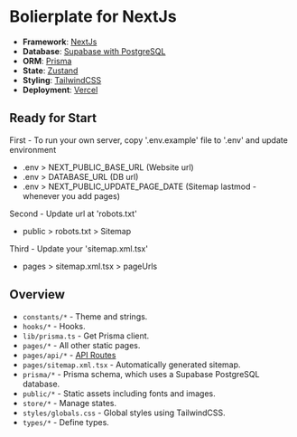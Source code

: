 # Bolierplate for NextJs

- **Framework**: [NextJs](https://nextjs.org/)
- **Database**: [Supabase with PostgreSQL](https://supabase.com)
- **ORM**: [Prisma](https://prisma.io/)
- **State**: [Zustand](https://github.com/pmndrs/zustand)
- **Styling**: [TailwindCSS](https://tailwindcss.com/)
- **Deployment**: [Vercel](https://vercel.com)

## Ready for Start

First - To run your own server, copy '.env.example' file to '.env' and update environment

- .env > NEXT_PUBLIC_BASE_URL (Website url)
- .env > DATABASE_URL (DB url)
- .env > NEXT_PUBLIC_UPDATE_PAGE_DATE (Sitemap lastmod - whenever you add pages)

Second - Update url at 'robots.txt'

- public > robots.txt > Sitemap

Third - Update your 'sitemap.xml.tsx'

- pages > sitemap.xml.tsx > pageUrls

## Overview

- `constants/*` - Theme and strings.
- `hooks/*` - Hooks.
- `lib/prisma.ts` - Get Prisma client.
- `pages/*` - All other static pages.
- `pages/api/*` - [API Routes](https://nextjs.org/docs/api-routes/introduction)
- `pages/sitemap.xml.tsx` - Automatically generated sitemap.
- `prisma/*` - Prisma schema, which uses a Supabase PostgreSQL database.
- `public/*` - Static assets including fonts and images.
- `store/*` - Manage states.
- `styles/globals.css` - Global styles using TailwindCSS.
- `types/*` - Define types.
